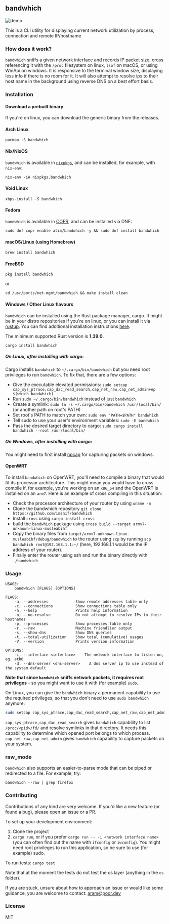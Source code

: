 ## bandwhich

![demo](demo.gif)

This is a CLI utility for displaying current network utilization by process, connection and remote IP/hostname

### How does it work?
`bandwhich` sniffs a given network interface and records IP packet size, cross referencing it with the `/proc` filesystem on linux, `lsof` on macOS, or using WinApi on windows. It is responsive to the terminal window size, displaying less info if there is no room for it. It will also attempt to resolve ips to their host name in the background using reverse DNS on a best effort basis.

### Installation

#### Download a prebuilt binary
If you're on linux, you can download the generic binary from the releases.

#### Arch Linux

```
pacman -S bandwhich
```

#### Nix/NixOS

`bandwhich` is available in [`nixpkgs`](https://github.com/nixos/nixpkgs/blob/master/pkgs/tools/networking/bandwhich/default.nix), and can be installed, for example, with `nix-env`:

```
nix-env -iA nixpkgs.bandwhich
```

#### Void Linux

```
xbps-install -S bandwhich
```

#### Fedora

`bandwhich` is available in [COPR](https://copr.fedorainfracloud.org/coprs/atim/bandwhich/), and can be installed via DNF:

```
sudo dnf copr enable atim/bandwhich -y && sudo dnf install bandwhich
```

#### macOS/Linux (using Homebrew)

```
brew install bandwhich
```

#### FreeBSD

```
pkg install bandwhich
```

or

```
cd /usr/ports/net-mgmt/bandwhich && make install clean
```

#### Windows / Other Linux flavours

`bandwhich` can be installed using the Rust package manager, cargo. It might be in your distro repositories if you're on linux, or you can install it via [rustup](https://rustup.rs/). You can find additional installation instructions [here](https://doc.rust-lang.org/book/ch01-01-installation.html).

The minimum supported Rust version is **1.39.0**.

```
cargo install bandwhich
```

##### On Linux, after installing with cargo:
Cargo installs `bandwhich` to `~/.cargo/bin/bandwhich` but you need root privileges to run `bandwhich`. To fix that, there are a few options:
- Give the executable elevated permissions: ``sudo setcap cap_sys_ptrace,cap_dac_read_search,cap_net_raw,cap_net_admin+ep $(which bandwhich)`` 
- Run `sudo ~/.cargo/bin/bandwhich` instead of just `bandwhich`
- Create a symlink: `sudo ln -s ~/.cargo/bin/bandwhich /usr/local/bin/` (or another path on root's PATH)
- Set root's PATH to match your own: `sudo env "PATH=$PATH" bandwhich`
- Tell sudo to use your user's environment variables: `sudo -E bandwhich`
- Pass the desired target directory to cargo: `sudo cargo install bandwhich --root /usr/local/bin/`

##### On Windows, after installing with cargo:
You might need to first install [npcap](https://nmap.org/npcap/) for capturing packets on windows.

#### OpenWRT

To install `bandwhich` on OpenWRT, you'll need to compile a binary that would fit its processor architecture. This might mean you would have to cross compile if, for example, you're working on an `x86_64` and the OpenWRT is installed on an `arm7`.
Here is an example of cross compiling in this situation:

- Check the processor architecture of your router by using `uname -m`
- Clone the bandwhich repository `git clone https://github.com/imsnif/bandwhich`
- Install `cross` using `cargo install cross`
- build the `bandwhich` package using `cross build --target armv7-unknown-linux-musleabihf`
- Copy the binary files from `target/armv7-unknown-linux-musleabihf/debug/bandwhich` to the router using `scp` by running `scp bandwhich root@192.168.1.1:~/` (here, 192.168.1.1 would be the IP address of your router).
- Finally enter the router using ssh and run the binary directly with `./bandwhich`

### Usage
```
USAGE:
    bandwhich [FLAGS] [OPTIONS]

FLAGS:
    -a, --addresses            Show remote addresses table only
    -c, --connections          Show connections table only
    -h, --help                 Prints help information
    -n, --no-resolve           Do not attempt to resolve IPs to their hostnames
    -p, --processes            Show processes table only
    -r, --raw                  Machine friendlier output
    -s, --show-dns             Show DNS queries
    -t, --total-utilization    Show total (cumulative) usages
    -V, --version              Prints version information

OPTIONS:
    -i, --interface <interface>    The network interface to listen on, eg. eth0
    -d, --dns-server <dns-server>    A dns server ip to use instead of the system default
```

**Note that since `bandwhich` sniffs network packets, it requires root privileges** - so you might want to use it with (for example) `sudo`.

On Linux, you can give the `bandwhich` binary a permanent capability to use the required privileges, so that you don't need to use `sudo bandwhich` anymore:

```bash
sudo setcap cap_sys_ptrace,cap_dac_read_search,cap_net_raw,cap_net_admin+ep `which bandwhich`
```
`cap_sys_ptrace,cap_dac_read_search` gives `bandwhich` capability to list `/proc/<pid>/fd/` and resolve symlinks in that directory. It needs this capability to determine which opened port belongs to which process. `cap_net_raw,cap_net_admin` gives `bandwhich` capability to capture packets on your system.


### raw_mode
`bandwhich` also supports an easier-to-parse mode that can be piped or redirected to a file. For example, try:
```
bandwhich --raw | grep firefox
```
### Contributing
Contributions of any kind are very welcome. If you'd like a new feature (or found a bug), please open an issue or a PR.

To set up your development environment:
1. Clone the project
2. `cargo run`, or if you prefer `cargo run -- -i <network interface name>` (you can often find out the name with `ifconfig` or `iwconfig`). You might need root privileges to run this application, so be sure to use (for example) sudo.

To run tests: `cargo test`

Note that at the moment the tests do not test the os layer (anything in the `os` folder).

If you are stuck, unsure about how to approach an issue or would like some guidance, you are welcome to contact: aram@poor.dev

### License
MIT
